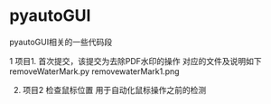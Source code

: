 # pyautoGUI
pyautoGUI相关的一些代码段

1 项目1.
首次提交，该提交为去除PDF水印的操作
对应的文件及说明如下
removeWaterMark.py
removewaterMark1.png


2. 项目2 检查鼠标位置
用于自动化鼠标操作之前的检测